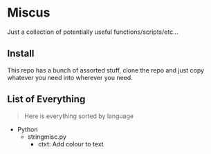 # Miscus
Just a collection of potentially useful functions/scripts/etc...

## Install
This repo has a bunch of assorted stuff, clone the repo and just copy whatever you need into wherever you need.

## List of Everything
>Here is everything sorted by language

- Python
	- stringmisc.py
		- ctxt: Add colour to text
